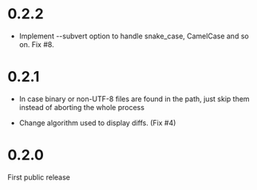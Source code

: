 # 0.2.2

* Implement --subvert option to handle snake_case, CamelCase and so on. Fix #8.


# 0.2.1

* In case binary or non-UTF-8 files are found in the path, just skip them instead of
  aborting the whole process

* Change algorithm used to display diffs. (Fix #4)

# 0.2.0

First public release
